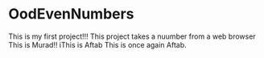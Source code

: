# OodEvenNumbers
This is my first project!!!
This project takes a nuumber from a web browser
This is Murad!!
iThis is Aftab 
This is once again Aftab. 
